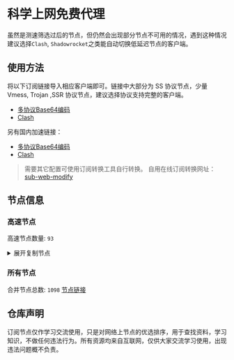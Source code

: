 # 科学上网免费代理

虽然是测速筛选过后的节点，但仍然会出现部分节点不可用的情况，遇到这种情况建议选择`Clash`, `Shadowrocket`之类能自动切换低延迟节点的客户端。

## 使用方法
将以下订阅链接导入相应客户端即可。链接中大部分为 SS 协议节点，少量 Vmess, Trojan ,SSR 协议节点，建议选择协议支持完整的客户端。

- [多协议Base64编码](https://raw.githubusercontent.com/csh77889900/TFP/master/Eternity)
- [Clash](https://raw.githubusercontent.com/csh77889900/TFP/master/Eternity.yaml)

另有国内加速链接：

- [多协议Base64编码](https://fastly.jsdelivr.net/gh/csh77889900/TFP@master/Eternity)
- [Clash](https://fastly.jsdelivr.net/gh/csh77889900/TFP@master/Eternity.yaml)


>需要其它配置可使用订阅转换工具自行转换。
>自用在线订阅转换网址：[sub-web-modify](https://sub.v1.mk/)

## 节点信息
### 高速节点
高速节点数量: `93`
<details>
  <summary>展开复制节点</summary>

    vmess://eyJ2IjoiMiIsInBzIjoi8J+HuPCfh6wgX1VTX+e+juWbvS0+8J+HuPCfh6xfU0df5paw5Yqg5Z2hIiwiYWRkIjoiMTcyLjY0LjE2My4xNzIiLCJwb3J0IjoiODg4MCIsInR5cGUiOiJub25lIiwiaWQiOiJhNWM4MDRhYS04YTRkLTRmZDItOTdhMS00ZjBjYzEzODQ5NTMiLCJhaWQiOiIwIiwibmV0Ijoid3MiLCJwYXRoIjoiL2hrYWEwIiwiaG9zdCI6InNnMTAyMS5oa2FhMC50ayIsInRscyI6IiJ9
    vmess://eyJ2IjoiMiIsInBzIjoi8J+Hr/Cfh7Ug5pel5pysXzIiLCJhZGQiOiJqcDAyLjE3MDIwMy54eXoiLCJwb3J0IjoiMjMyNDUiLCJ0eXBlIjoibm9uZSIsImlkIjoiY2IyNGY4YTktYzhjMS00NDdkLTkwZTktNzNhNjA1ZDExNDM1IiwiYWlkIjoiMCIsIm5ldCI6IndzIiwicGF0aCI6Ii8iLCJob3N0IjoianAwMi4xNzAyMDMueHl6IiwidGxzIjoiIn0=
    trojan://619b63c5-0a96-4ec6-bfc5-aa6e8909325f@gzdx1.170203.xyz:62594?allowInsecure=1&sni=hkmax06.170203.xyz#%F0%9F%87%AD%F0%9F%87%B0%20%E9%A6%99%E6%B8%AF%7C06%E5%A5%88%E9%A3%9E%E5%B9%BF%E6%B8%AF%E7%94%B5%E4%BF%A1%E9%9A%A7%E9%81%93%0D
    trojan://9bf58d7f-13dc-4e52-91e4-d6b4b381f0d8@dl-jp3.efyunpan.com:443?allowInsecure=0&sni=data-jp.efyunpan.com#%F0%9F%87%AF%F0%9F%87%B5%20Japan%2009%20TG%40nodpai
    vmess://eyJ2IjoiMiIsInBzIjoi8J+Hr/Cfh7Ug5pel5pysfDAzfOebtOi/njIiLCJhZGQiOiJqcDAzLjE3MDIwMy54eXoiLCJwb3J0IjoiMjMyNDUiLCJ0eXBlIjoibm9uZSIsImlkIjoiNjE5YjYzYzUtMGE5Ni00ZWM2LWJmYzUtYWE2ZTg5MDkzMjVmIiwiYWlkIjoiMCIsIm5ldCI6IndzIiwicGF0aCI6Ii8iLCJob3N0IjoianAwMy4xNzAyMDMueHl6IiwidGxzIjoiIn0=
    vmess://eyJ2IjoiMiIsInBzIjoi8J+HsPCfh7cg6Z+p5Zu9XzAyMDQwMjgiLCJhZGQiOiIxMzEuMTg2LjIxLjIyMyIsInBvcnQiOiIyNDI1MCIsInR5cGUiOiJub25lIiwiaWQiOiIyNWRkYjIxNS05ODQwLTRjZGItZTAzNy0xN2E5NDNiMzI1MDAiLCJhaWQiOiIwIiwibmV0Ijoid3MiLCJwYXRoIjoiLyIsImhvc3QiOiIiLCJ0bHMiOiIifQ==
    vmess://eyJ2IjoiMiIsInBzIjoi8J+Hr/Cfh7UgX0pQX+aXpeacrF80IiwiYWRkIjoianAtYW1kMS4wMTg5OTkueHl6IiwicG9ydCI6IjQ0MyIsInR5cGUiOiJub25lIiwiaWQiOiI2NWU2MTllNy0wYmYxLTRmNWItYTM5MC01NzM1YjAxYTM3MTMiLCJhaWQiOiIwIiwibmV0Ijoid3MiLCJwYXRoIjoiLzY1ZTYxOWU3LTBiZjEtNGY1Yi1hMzkwLTU3MzViMDFhMzcxMyIsImhvc3QiOiJqcC1hbWQxLjAxODk5OS54eXoiLCJ0bHMiOiJ0bHMifQ==
    vmess://eyJ2IjoiMiIsInBzIjoi8J+HsPCfh7cg6Z+p5Zu9XzAyMDQwMTIiLCJhZGQiOiIxNTIuNjcuMjE4LjM4IiwicG9ydCI6IjQ0MyIsInR5cGUiOiJub25lIiwiaWQiOiJiNWU5NDgwYS1iN2FhLTQwYTQtZjlhNy01Mjk5YjVlMzYzYjQiLCJhaWQiOiIwIiwibmV0Ijoid3MiLCJwYXRoIjoiLyIsImhvc3QiOiJZb3VUdWJlLWF3ZWlrZWppIiwidGxzIjoiIn0=
    vmess://eyJ2IjoiMiIsInBzIjoi8J+HsPCfh7cgX0tSX+mfqeWbvSAzIiwiYWRkIjoic3Vyb25nd2VpLmV1Lm9yZyIsInBvcnQiOiI0NDMiLCJ0eXBlIjoibm9uZSIsImlkIjoiNjA5M2VlZmItN2FiNi00MWRmLWFiYTAtZDVmYTU4MTQ3ZTEwIiwiYWlkIjoiMCIsIm5ldCI6IndzIiwicGF0aCI6Ii9yZWZmczd5MjZnMHVhIiwiaG9zdCI6InN1cm9uZ3dlaS5ldS5vcmciLCJ0bHMiOiJ0bHMifQ==
    trojan://9bf58d7f-13dc-4e52-91e4-d6b4b381f0d8@dl-hk2.efyunpan.com:443?allowInsecure=0&sni=data-hk.efyunpan.com#%F0%9F%87%AD%F0%9F%87%B0%20Hong%20Kong%2014%20TG%40nodpai
    trojan://9bf58d7f-13dc-4e52-91e4-d6b4b381f0d8@dl-hk4.efyunpan.com:443?allowInsecure=0&sni=data-hk.efyunpan.com#%F0%9F%87%AD%F0%9F%87%B0%20Hong%20Kong%2011%20TG%40nodpai
    vmess://eyJ2IjoiMiIsInBzIjoi8J+Hr/Cfh7Ug5pel5pysfDA1fOebtOi/njIiLCJhZGQiOiJqcDA1LjE3MDIwMy54eXoiLCJwb3J0IjoiMjMyNDUiLCJ0eXBlIjoibm9uZSIsImlkIjoiNjE5YjYzYzUtMGE5Ni00ZWM2LWJmYzUtYWE2ZTg5MDkzMjVmIiwiYWlkIjoiMCIsIm5ldCI6IndzIiwicGF0aCI6Ii8iLCJob3N0IjoianAwNS4xNzAyMDMueHl6IiwidGxzIjoiIn0=
    vmess://eyJ2IjoiMiIsInBzIjoi8J+HsPCfh7cg6Z+p5Zu9XzAyMDQwNDMiLCJhZGQiOiIzLjM5LjYuODAiLCJwb3J0IjoiMTYzMzMiLCJ0eXBlIjoibm9uZSIsImlkIjoiMDA5MDAyYTctMDU4ZS00ZjVjLWJjNWMtZWM3YjAzOGFiNjcyIiwiYWlkIjoiMCIsIm5ldCI6InRjcCIsInBhdGgiOiIvIiwiaG9zdCI6ImpwMDUuMTcwMjAzLnh5eiIsInRscyI6IiJ9
    ss://YWVzLTI1Ni1nY206UENubkg2U1FTbmZvUzI3@145.239.1.100:8090#%F0%9F%87%B8%F0%9F%87%AC%20%E6%96%B0%E5%8A%A0%E5%9D%A1%28%E6%AC%A2%E8%BF%8E%E8%AE%A2%E9%98%85Youtube%E7%A0%B4%E8%A7%A3%E8%B5%84%E6%BA%90%E5%90%9B%29%206
    vmess://eyJ2IjoiMiIsInBzIjoi8J+HuPCfh6wg5paw5Yqg5Z2hXzAyMDQwNTUiLCJhZGQiOiIxMzguMi43OC4xOTIiLCJwb3J0IjoiMTA1MTIiLCJ0eXBlIjoibm9uZSIsImlkIjoiNTg3ODFlZWUtYmFiYS02NjY2LWJhYmEtMmNhMGFkYTY1NjhiIiwiYWlkIjoiMCIsIm5ldCI6InRjcCIsInBhdGgiOiIvIiwiaG9zdCI6ImpwMDUuMTcwMjAzLnh5eiIsInRscyI6IiJ9
    vmess://eyJ2IjoiMiIsInBzIjoi8J+HsPCfh7cg6Z+p5Zu9XzAyMDQwMDYiLCJhZGQiOiIzLjM4LjE5MC40IiwicG9ydCI6IjQyOTk2IiwidHlwZSI6Im5vbmUiLCJpZCI6IjhiM2RhYWVlLWY0YTktNDU3OS1lMjZhLTcyYTBmNjRjZDNiYSIsImFpZCI6IjAiLCJuZXQiOiJ0Y3AiLCJwYXRoIjoiLyIsImhvc3QiOiJqcDA1LjE3MDIwMy54eXoiLCJ0bHMiOiIifQ==
    vmess://eyJ2IjoiMiIsInBzIjoi8J+HuPCfh6wg5paw5Yqg5Z2hXzAyMDQwMTYiLCJhZGQiOiIxMTguMTA3LjU3LjE4MCIsInBvcnQiOiIyNzU0MiIsInR5cGUiOiJub25lIiwiaWQiOiIwYzg4YjVmZS1iMTliLTRiMTctOWFiYi05OWEwODI0ZDA0ZjEiLCJhaWQiOiIwIiwibmV0IjoidGNwIiwicGF0aCI6Ii8iLCJob3N0IjoianAwNS4xNzAyMDMueHl6IiwidGxzIjoiIn0=
    ss://YWVzLTI1Ni1jZmI6ZUlXMERuazY5NDU0ZTZuU3d1c3B2OURtUzIwMXRRMEQ@139.162.41.174:8099#SG_127
    vmess://eyJ2IjoiMiIsInBzIjoi8J+HrfCfh7Ag6aaZ5rivXzAyMDQwMjciLCJhZGQiOiI0My4xNTQuMzQuNDkiLCJwb3J0IjoiMjMxODMiLCJ0eXBlIjoibm9uZSIsImlkIjoiYjQwMmE0YWYtMjg1YS00NjNlLWMzYTctNTNmOTFlZmRlYzc4IiwiYWlkIjoiMCIsIm5ldCI6InRjcCIsInBhdGgiOiIvIiwiaG9zdCI6ImpwMDUuMTcwMjAzLnh5eiIsInRscyI6IiJ9
    ss://Y2hhY2hhMjAtaWV0Zi1wb2x5MTMwNTpYczlPUlQ0ajY1YjhIcmVacmcwcA@185.160.26.91:1663#JP_67
    vmess://eyJ2IjoiMiIsInBzIjoi8J+HuPCfh6wg5paw5Yqg5Z2hIDAwMSIsImFkZCI6ImZyZWUtc2cudGVuY2VudC5jZmQiLCJwb3J0IjoiNjE2MTYiLCJ0eXBlIjoibm9uZSIsImlkIjoiZDE4NjA1ODctYWEzMy00Yjc2LTg1Y2QtYzE5MWVkZWNiMzM4IiwiYWlkIjoiMCIsIm5ldCI6IndzIiwicGF0aCI6Ii8iLCJob3N0IjoiZnJlZS1zZy50ZW5jZW50LmNmZCIsInRscyI6IiJ9
    ss://YWVzLTI1Ni1jZmI6YW1hem9uc2tyMDU@43.201.103.37:443#%F0%9F%87%B0%F0%9F%87%B7%20_KR_%E9%9F%A9%E5%9B%BD_%E6%9D%A5%E6%BA%90%EF%BC%9Akkzui.com%EF%BC%88%E5%BF%AB%E5%98%B4%E7%A7%91%E6%8A%80%EF%BC%89%0D
    ss://Y2hhY2hhMjAtaWV0Zi1wb2x5MTMwNTpHIXlCd1BXSDNWYW8@81.90.189.41:810#%F0%9F%87%B8%F0%9F%87%AC%20Relay_%F0%9F%87%B8%F0%9F%87%ACSG-%F0%9F%87%B8%F0%9F%87%ACSG_131
    vmess://eyJ2IjoiMiIsInBzIjoi8J+HuPCfh6wg5paw5Yqg5Z2hXzAyMDQwMTEiLCJhZGQiOiI0My4xMzQuMTc3LjEzMCIsInBvcnQiOiIyNzgwMyIsInR5cGUiOiJub25lIiwiaWQiOiI0Mjc3OWU3MS0yZTZiLTRlYjQtOWY0My1kZTRlNTdiYjhiMmIiLCJhaWQiOiIwIiwibmV0IjoidGNwIiwicGF0aCI6Ii8iLCJob3N0IjoiZnJlZS1zZy50ZW5jZW50LmNmZCIsInRscyI6IiJ9
    vmess://eyJ2IjoiMiIsInBzIjoi8J+HsPCfh7cg6Z+p5Zu9IDAwMSIsImFkZCI6IjIxMC44Ny4yMDIuMTQwIiwicG9ydCI6IjQ4NzM2IiwidHlwZSI6Im5vbmUiLCJpZCI6IjQxNTlhMDRhLWYxODUtNDNlZC05YWFkLTQ1N2U0Mjk2NDc0YyIsImFpZCI6IjY0IiwibmV0Ijoid3MiLCJwYXRoIjoiL2tvcjMvZ2V0RGF0YSIsImhvc3QiOiJrb3IzLnZlcmljaGFpbnMuY28iLCJ0bHMiOiJ0bHMifQ==
    vmess://eyJ2IjoiMiIsInBzIjoi8J+HsPCfh7cg6Z+p5Zu9XzAyMDQwMDIiLCJhZGQiOiIzLjM1LjEzNC4yMCIsInBvcnQiOiI0NDYyOCIsInR5cGUiOiJub25lIiwiaWQiOiI4ZWM3OGY1NC0wNTFiLTRhZjAtODMyNC0wZDkyNWM3NGM1ZTAiLCJhaWQiOiIwIiwibmV0IjoidGNwIiwicGF0aCI6Ii9rb3IzL2dldERhdGEiLCJob3N0Ijoia29yMy52ZXJpY2hhaW5zLmNvIiwidGxzIjoiIn0=
    ssr://anAtYW00OC02LmVxbm9kZS5uZXQ6ODA4MTpvcmlnaW46YWVzLTI1Ni1jZmI6dGxzMS4yX3RpY2tldF9hdXRoOlpVRnZhMkpoUkU0Mi8_Z3JvdXA9VTFOU1VISnZkbWxrWlhJJnJlbWFya3M9U2xCZk5USXVNVGsyTGpRM0xqRXpNVjh3TWpBMU1qQXlNekU1TlRVdE1URTROSE56SlNVJm9iZnNwYXJhbT1QVDA5SlNVJnByb3RvcGFyYW09UFQwOUpTVQ
    vmess://eyJ2IjoiMiIsInBzIjoi8J+HsPCfh7cg6Z+p5Zu9XzAyMDQwMDMiLCJhZGQiOiIxMy4xMjQuMi4yNDciLCJwb3J0IjoiMTIzNCIsInR5cGUiOiJub25lIiwiaWQiOiI4MjIwYmZlZS04NGM2LTQwZTMtZDYyOC05ZTFjMmMxY2M4YmQiLCJhaWQiOiIwIiwibmV0Ijoid3MiLCJwYXRoIjoiL2JiIiwiaG9zdCI6IiIsInRscyI6IiJ9
    ss://Y2hhY2hhMjAtaWV0Zi1wb2x5MTMwNTpHIXlCd1BXSDNWYW8@148.66.56.99:807#HK_52
    vmess://eyJ2IjoiMiIsInBzIjoi8J+Hr/Cfh7Ug5pel5pysXzAyMDQwMjgiLCJhZGQiOiIxNDAuODMuODYuMTI5IiwicG9ydCI6IjgwIiwidHlwZSI6Im5vbmUiLCJpZCI6Ijg3MDBjZmJkLTcxZGMtNDJiMC04NGYyLTUzY2Q3ZmU1NjQ1YiIsImFpZCI6IjAiLCJuZXQiOiJ3cyIsInBhdGgiOiIvIiwiaG9zdCI6IiIsInRscyI6IiJ9
    vmess://eyJ2IjoiMiIsInBzIjoi8J+HrfCfh7Ag6aaZ5riv55u06L+efHRn6aKR6YGTQHJpcGFvamllZGlhbiIsImFkZCI6Im1pci5teWd1Z3ViaXJkLnh5eiIsInBvcnQiOiI0NDMiLCJ0eXBlIjoibm9uZSIsImlkIjoiY2FkMmYyN2MtZmE0OC00ZDFhLWUwNjAtZTU1OTY2ZjNiNjA2IiwiYWlkIjoiMCIsIm5ldCI6IndzIiwicGF0aCI6Ii8iLCJob3N0IjoibWlyLm15Z3VndWJpcmQueHl6IiwidGxzIjoidGxzIn0=
    vmess://eyJ2IjoiMiIsInBzIjoi8J+HqPCfh7MgZ2l0aHViLmNvbS9mcmVlZnEgLSDlj7Dmub7nnIHlj7DljJfluILkuK3ljY7nlLXkv6EgNTIiLCJhZGQiOiJoaW5ldDEyNjEuZ2Z3aXNiZXN0Lnh5eiIsInBvcnQiOiIyMjQiLCJ0eXBlIjoibm9uZSIsImlkIjoiMjI4NTEzM2UtYjliYS0zZmI1LWEyNDYtOWM3ZGRjYzJjZDdhIiwiYWlkIjoiMCIsIm5ldCI6InRjcCIsInBhdGgiOiIvIiwiaG9zdCI6Im1pci5teWd1Z3ViaXJkLnh5eiIsInRscyI6IiJ9
    trojan://1af287d5-2f03-30b5-a2b9-c67a0a727770mielink@kaizen-hk-11.mielink-dns2.com:443?allowInsecure=0&sni=paydiu.com#%F0%9F%87%AD%F0%9F%87%B0%20Hong%20Kong%2004%20TG%40nodpai
    vmess://eyJ2IjoiMiIsInBzIjoi8J+Hr/Cfh7Ug5pel5pysXzAyMDQyODciLCJhZGQiOiIxMDMuMjU0Ljc0LjE2OCIsInBvcnQiOiIyMjk5MyIsInR5cGUiOiJub25lIiwiaWQiOiJkMjZiY2ZiMi1hYTlhLTQ5MjMtYTdjYS0wMGU0MmY1YTQ5MmIiLCJhaWQiOiI1MyIsIm5ldCI6InRjcCIsInBhdGgiOiIvIiwiaG9zdCI6InBheWRpdS5jb20iLCJ0bHMiOiIifQ==
    trojan://1af287d5-2f03-30b5-a2b9-c67a0a727770mielink@kaizen-tw-6.paolu.co:443?allowInsecure=0&sni=paydiu.com#%F0%9F%87%A8%F0%9F%87%B3%20Taiwan%2001%20TG%40nodpai
    trojan://265f092f-418b-30c9-a479-4800fd44dd19mielink@kaizen-jp-11.mielink-dns2.com:443?allowInsecure=1&sni=paydiu.com#%F0%9F%87%B0%F0%9F%87%B7%20%E9%9F%A9%E5%9B%BD%20002
    vmess://eyJ2IjoiMiIsInBzIjoi8J+Hr/Cfh7Ug5pel5pysXzAyMDQzODYiLCJhZGQiOiIxNzYuOTcuNzAuNTciLCJwb3J0IjoiNTQzMjEiLCJ0eXBlIjoibm9uZSIsImlkIjoiYWFhMTU1YzctOTg5OC00MDIzLWE5ZjUtOWI5MmNkMWI0N2E1IiwiYWlkIjoiMCIsIm5ldCI6IndzIiwicGF0aCI6Ii8iLCJob3N0IjoiIiwidGxzIjoiIn0=
    vmess://eyJ2IjoiMiIsInBzIjoi8J+HqPCfh7Mg5Y+w5rm+XzAyMDQxMzAiLCJhZGQiOiI0NS4xMjEuNTEuMTAzIiwicG9ydCI6IjIwNzE1IiwidHlwZSI6Im5vbmUiLCJpZCI6ImY2NDA2YjZkLTU0ODctNDZkYS1mNzkzLTQ2NjExMjY5YTMwNiIsImFpZCI6IjAiLCJuZXQiOiJ0Y3AiLCJwYXRoIjoiLyIsImhvc3QiOiIiLCJ0bHMiOiIifQ==
    vmess://eyJ2IjoiMiIsInBzIjoi8J+HqPCfh7Mg5Y+w5rm+XzAyMDQxNDIiLCJhZGQiOiIxNjUuMTU0LjI0Ni4xNTAiLCJwb3J0IjoiODAiLCJ0eXBlIjoibm9uZSIsImlkIjoiN2Y3MDdkY2QtN2UyMy0zMzg5LWExY2QtN2Q0YmUyZDQ5NDBlIiwiYWlkIjoiMCIsIm5ldCI6IndzIiwicGF0aCI6Ii9ueSIsImhvc3QiOiIiLCJ0bHMiOiIifQ==
    vmess://eyJ2IjoiMiIsInBzIjoi8J+Hr/Cfh7UgWzAxLTAzXXxvcGVucnVubmVyfOaXpeacrChKUClKYXBhbi9Ub2t5b18yOSIsImFkZCI6IjE0MC4yMzguNDguMTk0IiwicG9ydCI6Ijg4ODgiLCJ0eXBlIjoibm9uZSIsImlkIjoiMjRmMWRmYWQtMTI2Ny00Mjk3LThlODgtMGU5YjhlZjQ3ZTQ3IiwiYWlkIjoiMCIsIm5ldCI6InRjcCIsInBhdGgiOiIvbnkiLCJob3N0IjoiIiwidGxzIjoiIn0=
    trojan://e5d46365e25e31d94279c2bcf93390a2@sg-sr-116.mitoption.com:443?allowInsecure=1#%F0%9F%87%B8%F0%9F%87%AC%20%5B01-03%5D%7Copenrunner%7C%E6%96%B0%E5%8A%A0%E5%9D%A1%28SG%29Singapore%2FSingapore_28
    trojan://cfbabf31-2cf6-40ca-9688-abbb682370aa@cn.speedabc.xyz:32002?allowInsecure=1&sni=jp-bgp.speedaccelerate.com#%F0%9F%87%AD%F0%9F%87%B0%20%5B01-03%5D%7Copenrunner%7C%E4%B8%AD%E5%9B%BD%E9%A6%99%E6%B8%AF%2F%E4%B8%AD%E5%9B%BD%E5%8F%B0%E6%B9%BE%28CN%29China%2FShenzhen%2F%28%E5%8F%AF%E8%83%BD%E6%98%AF%E4%B8%AD%E8%BD%AC%E8%8A%82%E7%82%B9%29_25
    vmess://eyJ2IjoiMiIsInBzIjoi8J+HrfCfh7AgWzAxLTAzXXxvcGVucnVubmVyfOS4reWbvemmmea4ry/kuK3lm73lj7Dmub4oQ04pQ2hpbmEvU2hlbnpoZW4vKOWPr+iDveaYr+S4rei9rOiKgueCuSlfMjMiLCJhZGQiOiJWMjAzLmJncG5ldC50b3AiLCJwb3J0IjoiMjYyMDMiLCJ0eXBlIjoibm9uZSIsImlkIjoiZWYzNjFjODMtOGI4OS0zOTUwLTljOWItNmNjYzE3N2U2Mjg1IiwiYWlkIjoiMCIsIm5ldCI6InRjcCIsInBhdGgiOiIvIiwiaG9zdCI6ImpwLWJncC5zcGVlZGFjY2VsZXJhdGUuY29tIiwidGxzIjoiIn0=
    vmess://eyJ2IjoiMiIsInBzIjoi8J+HrfCfh7AgWzAxLTAzXXxvcGVucnVubmVyfOS4reWbvemmmea4ry/kuK3lm73lj7Dmub4oQ04pQ2hpbmEvQmVpamluZy8o5Y+v6IO95piv5Lit6L2s6IqC54K5KV8yMCIsImFkZCI6IlYzMDkuYmdwbmV0LnRvcCIsInBvcnQiOiIyNjMwOSIsInR5cGUiOiJub25lIiwiaWQiOiJlZjM2MWM4My04Yjg5LTM5NTAtOWM5Yi02Y2NjMTc3ZTYyODUiLCJhaWQiOiIwIiwibmV0IjoidGNwIiwicGF0aCI6Ii8iLCJob3N0IjoianAtYmdwLnNwZWVkYWNjZWxlcmF0ZS5jb20iLCJ0bHMiOiIifQ==
    vmess://eyJ2IjoiMiIsInBzIjoi8J+HrfCfh7AgWzAxLTAzXXxvcGVucnVubmVyfOS4reWbvemmmea4r+eJueWIq+ihjOaUv+WMuihISylIb25na29uZ1NBUkNoaW5hL0hvbmdLb25nXzE5IiwiYWRkIjoiNDI2aGsuZmFuczgueHl6IiwicG9ydCI6IjQ0MyIsInR5cGUiOiJub25lIiwiaWQiOiI5M2JkYWVkNS0xM2M1LTM5MjctOTNkNy1hNjg3N2M1YWM4ZDIiLCJhaWQiOiIyIiwibmV0Ijoid3MiLCJwYXRoIjoiL3JheSIsImhvc3QiOiI0MjZoay5mYW5zOC54eXoiLCJ0bHMiOiJ0bHMifQ==
    vmess://eyJ2IjoiMiIsInBzIjoi8J+HuvCfh7gg576O5Zu9XzAyMDQxNjgiLCJhZGQiOiIxMjkuMTQ2LjExMy4yNTQiLCJwb3J0IjoiNDMxMjEiLCJ0eXBlIjoibm9uZSIsImlkIjoiZDUzYjM5ZTItOTI1ZS00NWI2LTkzODktNDZiOWZhOTU4NzhiIiwiYWlkIjoiMCIsIm5ldCI6IndzIiwicGF0aCI6Ii8iLCJob3N0IjoiIiwidGxzIjoiIn0=
    vmess://eyJ2IjoiMiIsInBzIjoi8J+HuvCfh7ggZ2l0aHViLmNvbS9mcmVlZnEgLSDnvo7lm70gIDE0IiwiYWRkIjoiMjE2LjczLjE1Ni4xNCIsInBvcnQiOiIxOTE3NCIsInR5cGUiOiJub25lIiwiaWQiOiI0N2E1MDY1OS1kMDc3LTQ3YjktOTc1My1lZjA2YWY4MDFkYjEiLCJhaWQiOiIwIiwibmV0IjoidGNwIiwicGF0aCI6Ii8iLCJob3N0IjoiIiwidGxzIjoiIn0=
    vmess://eyJ2IjoiMiIsInBzIjoi8J+HuvCfh7gg576O5Zu9XzAyMDQzMjIyIiwiYWRkIjoiMTcyLjY3LjIwMS4xNCIsInBvcnQiOiI0NDMiLCJ0eXBlIjoibm9uZSIsImlkIjoiYzVhMmQ3YjgtYmY4NC00Zjk3LTg1NzctYjliODdmMmJhYWY3IiwiYWlkIjoiMCIsIm5ldCI6IndzIiwicGF0aCI6Ii9BVUlLTjhBVSIsImhvc3QiOiJvcGxnMS5jZmNkbjIueHl6IiwidGxzIjoidGxzIn0=
    vmess://eyJ2IjoiMiIsInBzIjoi8J+HuvCfh7ggZ2l0aHViLmNvbS9mcmVlZnEgLSDnvo7lm71DbG91ZEZsYXJl6IqC54K5IDU3IiwiYWRkIjoiMTcyLjY3LjIwMy4xNjIiLCJwb3J0IjoiNDQzIiwidHlwZSI6Im5vbmUiLCJpZCI6ImM1YTJkN2I4LWJmODQtNGY5Ny04NTc3LWI5Yjg3ZjJiYWFmNyIsImFpZCI6IjAiLCJuZXQiOiJ3cyIsInBhdGgiOiIvQVVJS044QVUiLCJob3N0Ijoib3BsZzEuY2ZjZG4yLnh5eiIsInRscyI6InRscyJ9
    vmess://eyJ2IjoiMiIsInBzIjoi8J+HuvCfh7gg576O5Zu9XzAyMDQzMjEwIiwiYWRkIjoiMTcyLjY3LjEzNS41NSIsInBvcnQiOiI0NDMiLCJ0eXBlIjoibm9uZSIsImlkIjoiYzVhMmQ3YjgtYmY4NC00Zjk3LTg1NzctYjliODdmMmJhYWY3IiwiYWlkIjoiMCIsIm5ldCI6IndzIiwicGF0aCI6Ii9BVUlLTjhBVSIsImhvc3QiOiJvcGxnMS5jZmNkbjIueHl6IiwidGxzIjoidGxzIn0=
    vmess://eyJ2IjoiMiIsInBzIjoi8J+HuvCfh7gg576O5Zu9XzAyMDQxNjUiLCJhZGQiOiIxNDYuNzAuODcuNzkiLCJwb3J0IjoiMjYwMzQiLCJ0eXBlIjoibm9uZSIsImlkIjoiZWI3MjMyZjMtNDdhZS00ZmUzLWQ4YTMtNGIyNWYwOWYxMWMzIiwiYWlkIjoiMCIsIm5ldCI6InRjcCIsInBhdGgiOiIvQVVJS044QVUiLCJob3N0Ijoib3BsZzEuY2ZjZG4yLnh5eiIsInRscyI6IiJ9
    vmess://eyJ2IjoiMiIsInBzIjoi8J+HuvCfh7gg576O5Zu9XzAyMDQxMDQzIiwiYWRkIjoiMTcyLjY3LjE0NS4xNjYiLCJwb3J0IjoiNDQzIiwidHlwZSI6Im5vbmUiLCJpZCI6ImM1YTJkN2I4LWJmODQtNGY5Ny04NTc3LWI5Yjg3ZjJiYWFmNyIsImFpZCI6IjAiLCJuZXQiOiJ3cyIsInBhdGgiOiIvQVVJS044QVUiLCJob3N0Ijoib3BsZzEuY2ZjZG4yLnh5eiIsInRscyI6InRscyJ9
    vmess://eyJ2IjoiMiIsInBzIjoi8J+HuvCfh7ggX1VTX+e+juWbvSAzIiwiYWRkIjoiMTQxLjEwMS4xMTUuMzAiLCJwb3J0IjoiNDQzIiwidHlwZSI6Im5vbmUiLCJpZCI6IjQwZDQ5NmE2LWNlZWItNDA5Ni1iYWViLTRjYzUyYjIwNTYyMSIsImFpZCI6IjAiLCJuZXQiOiJ3cyIsInBhdGgiOiIvRUNUQ0owREYiLCJob3N0IjoibGcxLnRydW1wMjAyMy51cyIsInRscyI6InRscyJ9
    vmess://eyJ2IjoiMiIsInBzIjoi8J+HuvCfh7gg576O5Zu9XzAyMDQxNjU2IiwiYWRkIjoiMTA0LjI0LjEzLjI0NSIsInBvcnQiOiI0NDMiLCJ0eXBlIjoibm9uZSIsImlkIjoiYzVkYmNlYTQtYjIyYi00NGZhLTlkMzMtNjVmOTA2NTljZTk3IiwiYWlkIjoiMCIsIm5ldCI6IndzIiwicGF0aCI6Ii9jNWRiY2VhNC1iMjJiLTQ0ZmEtOWQzMy02NWY5MDY1OWNlOTciLCJob3N0IjoiYXAudXRvcHViLmNvbSIsInRscyI6InRscyJ9
    vmess://eyJ2IjoiMiIsInBzIjoi8J+HuvCfh7gg576O5Zu9XzAyMDQwOTAiLCJhZGQiOiIxNzIuNjcuNDYuMTMxIiwicG9ydCI6IjIwODIiLCJ0eXBlIjoibm9uZSIsImlkIjoiMDgyMTIyYTItODQ3OS00MDg5LTgyZjAtZjMyYmE1ZmM1NDI2IiwiYWlkIjoiMCIsIm5ldCI6IndzIiwicGF0aCI6Ii9iYiIsImhvc3QiOiJoYW8uaHVhcWlhbi5pY3UiLCJ0bHMiOiIifQ==
    vmess://eyJ2IjoiMiIsInBzIjoi8J+HuvCfh7gg576O5Zu9XzAyMDQxNjU0IiwiYWRkIjoiMTczLjI0NS41OC4yMDUiLCJwb3J0IjoiNDQzIiwidHlwZSI6Im5vbmUiLCJpZCI6ImM1ZGJjZWE0LWIyMmItNDRmYS05ZDMzLTY1ZjkwNjU5Y2U5NyIsImFpZCI6IjAiLCJuZXQiOiJ3cyIsInBhdGgiOiIvYzVkYmNlYTQtYjIyYi00NGZhLTlkMzMtNjVmOTA2NTljZTk3IiwiaG9zdCI6ImFwLnV0b3B1Yi5jb20iLCJ0bHMiOiJ0bHMifQ==
    vmess://eyJ2IjoiMiIsInBzIjoi8J+HuvCfh7gg576O5Zu9XzAyMDQxMTA3IiwiYWRkIjoiMTczLjI0NS41OS4yMzYiLCJwb3J0IjoiMjA4MiIsInR5cGUiOiJub25lIiwiaWQiOiIwODIxMjJhMi04NDc5LTQwODktODJmMC1mMzJiYTVmYzU0MjYiLCJhaWQiOiIwIiwibmV0Ijoid3MiLCJwYXRoIjoiL2JiIiwiaG9zdCI6Imhhby5odWFxaWFuLmljdSIsInRscyI6IiJ9
    vmess://eyJ2IjoiMiIsInBzIjoi8J+HuvCfh7gg576O5Zu944CQ5LuY6LS55o6o6I2Q77yaaHR0cHMvL3R0LnNicy92aXDjgJEgMTUiLCJhZGQiOiJ1aWNkbi5jZiIsInBvcnQiOiI4MCIsInR5cGUiOiJub25lIiwiaWQiOiI2ZmVhMTY0OS00MjViLTQwOTItYmY1My0yOTc5MjE1MmM5MjUiLCJhaWQiOiIwIiwibmV0Ijoid3MiLCJwYXRoIjoiL3NzaGtpdC9mZGZhZHNmYS82Mzg0OGJmZTIyOGZkLyIsImhvc3QiOiJ1cy1sYi5zc2hraXQub3JnIiwidGxzIjoiIn0=
    vmess://eyJ2IjoiMiIsInBzIjoi8J+HuvCfh7gg576O5Zu9XzAyMDQwMjkiLCJhZGQiOiIxNzIuNjcuMTI3LjI1MCIsInBvcnQiOiI0NDMiLCJ0eXBlIjoibm9uZSIsImlkIjoiMmIyMTQxMjItMTkwNi00MjhhLWJiYjctYTAzOWNiYjdjZDVjIiwiYWlkIjoiMCIsIm5ldCI6IndzIiwicGF0aCI6Ii85SlpGRFRLRSIsImhvc3QiOiJmcjEudHJ1bXAyMDIzLm9yZyIsInRscyI6InRscyJ9
    ss://YWVzLTI1Ni1nY206WTZSOXBBdHZ4eHptR0M@38.91.106.75:3389#US_183
    ss://YWVzLTI1Ni1nY206ZmFCQW9ENTRrODdVSkc3@142.202.48.7:2376#US_142
    ss://YWVzLTI1Ni1nY206ZTRGQ1dyZ3BramkzUVk@38.86.135.27:9102#US_161
    ss://YWVzLTI1Ni1nY206S2l4THZLendqZWtHMDBybQ@38.68.134.9:8000#US_151
    ss://YWVzLTI1Ni1nY206UENubkg2U1FTbmZvUzI3@167.88.61.14:8090#US_189
    ss://YWVzLTI1Ni1nY206ZmFCQW9ENTRrODdVSkc3@38.86.135.36:2376#US_179
    ss://YWVzLTI1Ni1nY206WEtGS2wyclVMaklwNzQ@38.91.102.30:8008#US_191
    ss://YWVzLTI1Ni1nY206ZmFCQW9ENTRrODdVSkc3@172.99.190.39:2375#%F0%9F%87%BA%F0%9F%87%B8%20%E7%BE%8E%E5%9B%BD%28%E6%AC%A2%E8%BF%8E%E8%AE%A2%E9%98%85Youtube%E7%A0%B4%E8%A7%A3%E8%B5%84%E6%BA%90%E5%90%9B%29%2015
    ss://YWVzLTI1Ni1nY206S2l4THZLendqZWtHMDBybQ@172.99.190.87:5500#US_187
    vmess://eyJ2IjoiMiIsInBzIjoi5Lyv5Yip5YW5XzAyMDQwNTUiLCJhZGQiOiIyMDMuMzAuMTkxLjQiLCJwb3J0IjoiNDQzIiwidHlwZSI6Im5vbmUiLCJpZCI6ImM1YTJkN2I4LWJmODQtNGY5Ny04NTc3LWI5Yjg3ZjJiYWFmNyIsImFpZCI6IjAiLCJuZXQiOiJ3cyIsInBhdGgiOiIvQVVJS044QVUiLCJob3N0Ijoib3BsZzEuY2ZjZG4yLnh5eiIsInRscyI6InRscyJ9
    vmess://eyJ2IjoiMiIsInBzIjoiQFNTUlNVQi1WMjYt5LuY6LS55o6o6I2Qc3VvLnl0L3NzcnN1YiIsImFkZCI6ImNmLWx0LnNoYXJlY2VudHJlLm9ubGluZSIsInBvcnQiOiI0NDMiLCJ0eXBlIjoibm9uZSIsImlkIjoiMjBlOTI4ODEtNWZiNC00YjA1LWJjNzctNTc5Mjk0NzZkYzY5IiwiYWlkIjoiMCIsIm5ldCI6IndzIiwicGF0aCI6Ii9zaGlya2VyIiwiaG9zdCI6Imx1LnNoYXJlY2VudHJlLm9ubGluZSIsInRscyI6InRscyJ9
    vmess://eyJ2IjoiMiIsInBzIjoi5Lyv5Yip5YW5XzAyMDQwMDEiLCJhZGQiOiIyMDMuMzAuMTkxLjciLCJwb3J0IjoiNDQzIiwidHlwZSI6Im5vbmUiLCJpZCI6ImM1YTJkN2I4LWJmODQtNGY5Ny04NTc3LWI5Yjg3ZjJiYWFmNyIsImFpZCI6IjAiLCJuZXQiOiJ3cyIsInBhdGgiOiIvQVVJS044QVUiLCJob3N0Ijoib3BsZzEuY2ZjZG4yLnh5eiIsInRscyI6InRscyJ9
    vmess://eyJ2IjoiMiIsInBzIjoi5Lyv5Yip5YW5XzAyMDQwMDIiLCJhZGQiOiIyMDMuMzAuMTg4LjE4OCIsInBvcnQiOiI0NDMiLCJ0eXBlIjoibm9uZSIsImlkIjoiNDBkNDk2YTYtY2VlYi00MDk2LWJhZWItNGNjNTJiMjA1NjIxIiwiYWlkIjoiMCIsIm5ldCI6IndzIiwicGF0aCI6Ii9FQ1RDSjBERiIsImhvc3QiOiJsZzEudHJ1bXAyMDIzLnVzIiwidGxzIjoidGxzIn0=
    vmess://eyJ2IjoiMiIsInBzIjoi8J+Hs/Cfh7Eg6I235YWwXzAyMDQxMjEiLCJhZGQiOiIxODguMTE0Ljk5LjkiLCJwb3J0IjoiNDQzIiwidHlwZSI6Im5vbmUiLCJpZCI6IjQwZDQ5NmE2LWNlZWItNDA5Ni1iYWViLTRjYzUyYjIwNTYyMSIsImFpZCI6IjAiLCJuZXQiOiJ3cyIsInBhdGgiOiIvRUNUQ0owREYiLCJob3N0IjoibGcxLnRydW1wMjAyMy51cyIsInRscyI6InRscyJ9
    vmess://eyJ2IjoiMiIsInBzIjoi5Lyv5Yip5YW5XzAyMDQwNDciLCJhZGQiOiIyMDMuMzAuMTg4LjE4OSIsInBvcnQiOiI0NDMiLCJ0eXBlIjoibm9uZSIsImlkIjoiNTZhMjE4OGItMmFiNy00MDJjLWI5YjgtMzQ4NDdmZGYwOTU4IiwiYWlkIjoiMCIsIm5ldCI6IndzIiwicGF0aCI6Ii81UU5ST1NSViIsImhvc3QiOiJvcGxnMS56aHVqaWNuMi5jb20iLCJ0bHMiOiJ0bHMifQ==
    vmess://eyJ2IjoiMiIsInBzIjoi5pyq55+lXzAyMDQ3MDAiLCJhZGQiOiIxOTAuOTMuMjQ3LjIzMyIsInBvcnQiOiI0NDMiLCJ0eXBlIjoibm9uZSIsImlkIjoiYzVkYmNlYTQtYjIyYi00NGZhLTlkMzMtNjVmOTA2NTljZTk3IiwiYWlkIjoiMCIsIm5ldCI6IndzIiwicGF0aCI6Ii9jNWRiY2VhNC1iMjJiLTQ0ZmEtOWQzMy02NWY5MDY1OWNlOTciLCJob3N0IjoiYXAudXRvcHViLmNvbSIsInRscyI6InRscyJ9
    vmess://eyJ2IjoiMiIsInBzIjoi5pyq55+lXzAyMDQ2OTkiLCJhZGQiOiIxMDQuMjAuNDcuMSIsInBvcnQiOiI0NDMiLCJ0eXBlIjoibm9uZSIsImlkIjoiYzVkYmNlYTQtYjIyYi00NGZhLTlkMzMtNjVmOTA2NTljZTk3IiwiYWlkIjoiMCIsIm5ldCI6IndzIiwicGF0aCI6Ii9jNWRiY2VhNC1iMjJiLTQ0ZmEtOWQzMy02NWY5MDY1OWNlOTciLCJob3N0IjoiYXAudXRvcHViLmNvbSIsInRscyI6InRscyJ9
    trojan://392f8755-75e7-481e-927e-0f3aae34234e@www.stream.shoppingitalia.live:1935?allowInsecure=1&sni=www.stream.shoppingitalia.live#%E7%99%BD%E5%AB%96-0676
    trojan://9bf58d7f-13dc-4e52-91e4-d6b4b381f0d8@dl-jp3.efyunpan.com:443?allowInsecure=0&sni=data-jp.efyunpan.com#%F0%9F%87%AF%F0%9F%87%B5%20Japan%2009%20TG%40nodpai%202
    vmess://eyJ2IjoiMiIsInBzIjoi8J+HpvCfh7og5r6z5aSn5Yip5LqaIDAwNiIsImFkZCI6IjIwMy4yNC4xMDguOSIsInBvcnQiOiI0NDMiLCJ0eXBlIjoibm9uZSIsImlkIjoiNTZhMjE4OGItMmFiNy00MDJjLWI5YjgtMzQ4NDdmZGYwOTU4IiwiYWlkIjoiMCIsIm5ldCI6IndzIiwicGF0aCI6Ii81UU5ST1NSViIsImhvc3QiOiJvcGxnMS56aHVqaWNuMi5jb20iLCJ0bHMiOiJ0bHMifQ==
    vmess://eyJ2IjoiMiIsInBzIjoi8J+Hq/Cfh7cg5rOV5Zu9XzAyMDQwMTAiLCJhZGQiOiI1MS4xOTUuMjEwLjE2OSIsInBvcnQiOiI0NTIyMSIsInR5cGUiOiJub25lIiwiaWQiOiIwOTBjMjllOC0xNzNiLTRjNjktYzIwMS00Y2M1ODM0OTliMDIiLCJhaWQiOiIwIiwibmV0IjoidGNwIiwicGF0aCI6Ii81UU5ST1NSViIsImhvc3QiOiJvcGxnMS56aHVqaWNuMi5jb20iLCJ0bHMiOiIifQ==
    trojan://9bf58d7f-13dc-4e52-91e4-d6b4b381f0d8@dl-hk2.efyunpan.com:443?allowInsecure=0&sni=data-hk.efyunpan.com#%F0%9F%87%AD%F0%9F%87%B0%20Hong%20Kong%2014%20TG%40nodpai%202
    vmess://eyJ2IjoiMiIsInBzIjoi5pyq55+lXzAyMDQxODgiLCJhZGQiOiIxOTAuOTMuMjQ2LjQiLCJwb3J0IjoiNDQzIiwidHlwZSI6Im5vbmUiLCJpZCI6IjE3YjJhMzEzLTM3YTAtNDk0NS1hOGU0LWU2MzM3NTUwNmI0YSIsImFpZCI6IjAiLCJuZXQiOiJ3cyIsInBhdGgiOiIvQTJESk9QRlQiLCJob3N0IjoibGcxMC5jZmNkbjEueHl6IiwidGxzIjoidGxzIn0=
    trojan://9bf58d7f-13dc-4e52-91e4-d6b4b381f0d8@dl-hk4.efyunpan.com:443?allowInsecure=0&sni=data-hk.efyunpan.com#%F0%9F%87%AD%F0%9F%87%B0%20Hong%20Kong%2011%20TG%40nodpai%202
    trojan://8d2d5953-d649-4034-94f2-72f2df2623da@jgwdb3.gaox.ml:443?allowInsecure=0#%7C%207.52Mb
    vmess://eyJ2IjoiMiIsInBzIjoi8J+Hs/Cfh7Eg6I235YWwXzAyMDQxMDIiLCJhZGQiOiIxODguMTE0Ljk5LjExIiwicG9ydCI6IjQ0MyIsInR5cGUiOiJub25lIiwiaWQiOiIxN2IyYTMxMy0zN2EwLTQ5NDUtYThlNC1lNjMzNzU1MDZiNGEiLCJhaWQiOiIwIiwibmV0Ijoid3MiLCJwYXRoIjoiL0EyREpPUEZUIiwiaG9zdCI6ImxnMTAuY2ZjZG4xLnh5eiIsInRscyI6InRscyJ9
    vmess://eyJ2IjoiMiIsInBzIjoi5pyq55+lXzAyMDQwODYiLCJhZGQiOiIxOTguNDEuMjA1LjE4MSIsInBvcnQiOiI4MCIsInR5cGUiOiJub25lIiwiaWQiOiI2ZmVhMTY0OS00MjViLTQwOTItYmY1My0yOTc5MjE1MmM5MjUiLCJhaWQiOiIwIiwibmV0Ijoid3MiLCJwYXRoIjoiL3NzaGtpdC9mZGZhZHNmYS82Mzg0OGJmZTIyOGZkLyIsImhvc3QiOiJ1cy1sYi5zc2hraXQub3JnIiwidGxzIjoiIn0=
    vmess://eyJ2IjoiMiIsInBzIjoi5pyq55+lXzAyMDQxODYiLCJhZGQiOiIxOTAuOTMuMjQ0LjQiLCJwb3J0IjoiNDQzIiwidHlwZSI6Im5vbmUiLCJpZCI6IjE3YjJhMzEzLTM3YTAtNDk0NS1hOGU0LWU2MzM3NTUwNmI0YSIsImFpZCI6IjAiLCJuZXQiOiJ3cyIsInBhdGgiOiIvQTJESk9QRlQiLCJob3N0IjoibGcxMC5jZmNkbjEueHl6IiwidGxzIjoidGxzIn0=
    vmess://eyJ2IjoiMiIsInBzIjoi8J+HpvCfh7ogZ2l0aHViLmNvbS9mcmVlZnEgLSDmvrPlpKfliKnkuppMeW5kaHVyc3QgU2Vjb25kYXJ5IENvbGxlZ2UgMzMiLCJhZGQiOiIyMDMuMzAuMTg4LjE5MCIsInBvcnQiOiI0NDMiLCJ0eXBlIjoibm9uZSIsImlkIjoiMTdiMmEzMTMtMzdhMC00OTQ1LWE4ZTQtZTYzMzc1NTA2YjRhIiwiYWlkIjoiMCIsIm5ldCI6IndzIiwicGF0aCI6Ii9BMkRKT1BGVCIsImhvc3QiOiJsZzEwLmNmY2RuMS54eXoiLCJ0bHMiOiJ0bHMifQ==
    vmess://eyJ2IjoiMiIsInBzIjoi8J+HrvCfh7MgZ2l0aHViLmNvbS9mcmVlZnEgLSDljbDluqYgIDI4IiwiYWRkIjoiaW4tbHMwMy5uYjEuZnIiLCJwb3J0IjoiNjQ0NDMiLCJ0eXBlIjoibm9uZSIsImlkIjoiY2I3MDAxYzctZTQ5NS00MWFjLWI5NDItZjI1ZjYwNTIzNDE0IiwiYWlkIjoiMCIsIm5ldCI6IndzIiwicGF0aCI6Ii9jbGllbnRhcmVhIiwiaG9zdCI6ImluLWxzMDMubmIxLmZyIiwidGxzIjoidGxzIn0=
    vmess://eyJ2IjoiMiIsInBzIjoi5pyq55+lXzAyMDQ3MDEiLCJhZGQiOiIxOTguNDEuMjAxLjE4MCIsInBvcnQiOiI0NDMiLCJ0eXBlIjoibm9uZSIsImlkIjoiYzVkYmNlYTQtYjIyYi00NGZhLTlkMzMtNjVmOTA2NTljZTk3IiwiYWlkIjoiMCIsIm5ldCI6IndzIiwicGF0aCI6Ii9jNWRiY2VhNC1iMjJiLTQ0ZmEtOWQzMy02NWY5MDY1OWNlOTciLCJob3N0IjoiYXAudXRvcHViLmNvbSIsInRscyI6InRscyJ9
    vmess://eyJ2IjoiMiIsInBzIjoi5Lyv5Yip5YW5XzAyMDQwMDMiLCJhZGQiOiIyMDMuMzAuMTg5LjE5MSIsInBvcnQiOiI0NDMiLCJ0eXBlIjoibm9uZSIsImlkIjoiMTdiMmEzMTMtMzdhMC00OTQ1LWE4ZTQtZTYzMzc1NTA2YjRhIiwiYWlkIjoiMCIsIm5ldCI6IndzIiwicGF0aCI6Ii9BMkRKT1BGVCIsImhvc3QiOiJsZzEwLmNmY2RuMS54eXoiLCJ0bHMiOiJ0bHMifQ==
    ss://YWVzLTI1Ni1nY206S2l4THZLendqZWtHMDBybQ@38.75.136.34:8080#_01
    

</details>

### 所有节点
合并节点总数: `1098`
[节点链接](https://raw.githubusercontent.com/csh77889900/TFP/master/sub/sub_merge_base64.txt)


## 仓库声明
订阅节点仅作学习交流使用，只是对网络上节点的优选排序，用于查找资料，学习知识，不做任何违法行为。所有资源均来自互联网，仅供大家交流学习使用，出现违法问题概不负责。

